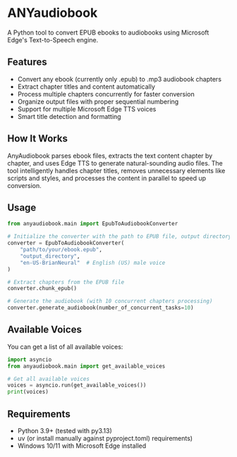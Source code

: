 # ANYaudiobook

A Python tool to convert EPUB ebooks to audiobooks using Microsoft Edge's Text-to-Speech engine.

## Features

- Convert any ebook (currently only .epub) to .mp3 audiobook chapters
- Extract chapter titles and content automatically
- Process multiple chapters concurrently for faster conversion
- Organize output files with proper sequential numbering
- Support for multiple Microsoft Edge TTS voices
- Smart title detection and formatting

## How It Works

AnyAudiobook parses ebook files, extracts the text content chapter by chapter, and uses Edge TTS to generate natural-sounding audio files. The tool intelligently handles chapter titles, removes unnecessary elements like scripts and styles, and processes the content in parallel to speed up conversion.

## Usage

```python
from anyaudiobook.main import EpubToAudiobookConverter

# Initialize the converter with the path to EPUB file, output directory, and voice
converter = EpubToAudiobookConverter(
    "path/to/your/ebook.epub",
    "output_directory",
    "en-US-BrianNeural"  # English (US) male voice
)

# Extract chapters from the EPUB file
converter.chunk_epub()

# Generate the audiobook (with 10 concurrent chapters processing)
converter.generate_audiobook(number_of_concurrent_tasks=10)
```

## Available Voices

You can get a list of all available voices:

```python
import asyncio
from anyaudiobook.main import get_available_voices

# Get all available voices
voices = asyncio.run(get_available_voices())
print(voices)
```

## Requirements

- Python 3.9+ (tested with py3.13)
- uv (or install manually against pyproject.toml) requirements)
- Windows 10/11 with Microsoft Edge installed
